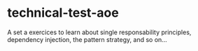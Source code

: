 # technical-test-aoe
A set a exercices to learn about single responsability principles, dependency injection, the pattern strategy, and so on...
